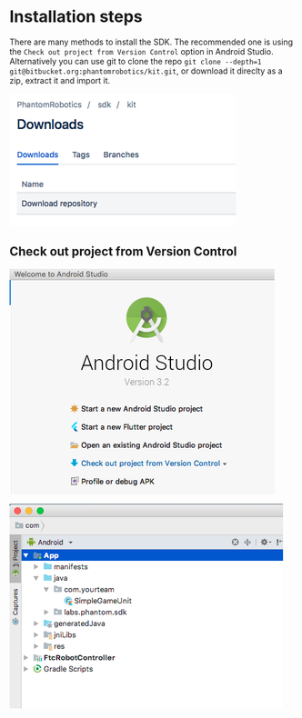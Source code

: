 # Installation steps

There are many methods to install the SDK. The recommended one is using the `Check out project from Version Control` option in Android Studio. Alternatively you can use git to clone the repo `git clone --depth=1 git@bitbucket.org:phantomrobotics/kit.git`, or download it direclty as a zip, extract it and import it.

![Bitbucket Download](https://www.github.com/IAmTheVex/phantom/blob/master/resources/images/installation/download.png?raw=true)

## Check out project from Version Control

![Android Studio Option](https://www.github.com/IAmTheVex/phantom/blob/master/resources/images/installation/clone1.png?raw=true)



![Image of Android step](https://www.github.com/IAmTheVex/phantom/blob/master/resources/images/installation/android.png?raw=true)